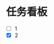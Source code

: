 <!--
 * @Description: A File To Publish The Task
 * @version: V1.0
 * @Author: lesheng
 * @Date: 2021-04-14 19:02:22
 * @LastEditors: lesheng
 * @LastEditTime: 2021-04-14 21:51:19
-->

# 任务看板

- [ ] 1
- [X] 2  
